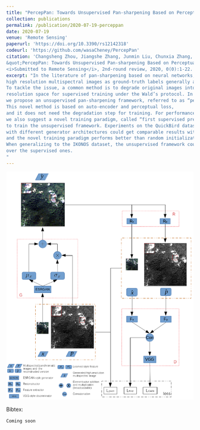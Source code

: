 ```yaml
---
title: "PercepPan: Towards Unsupervised Pan-sharpening Based on Perceptual Loss"
collection: publications
permalink: /publication/2020-07-19-perceppan
date: 2020-07-19
venue: 'Remote Sensing'
paperurl: 'https://doi.org/10.3390/rs12142318'
codeurl: 'https://github.com/wasaCheney/PercepPan'
citation: 'Changsheng Zhou, Jiangshe Zhang, Junmin Liu, Chunxia Zhang, Rongrong Fei and Shuang Xu.
&quot;PercepPan: Towards Unsupervised Pan-sharpening Based on Perceptual Loss.&quot;
<i>Submitted to Remote Sensing</i>, 2nd-round review, 2020, 0(0):1-22.'
excerpt: "In the literature of pan-sharpening based on neural networks,
high resolution multispectral images as ground-truth labels generally are unavailable.
To tackle the issue, a common method is to degrade original images into a lower
resolution space for supervised training under the Wald’s protocol. In this paper,
we propose an unsupervised pan-sharpening framework, referred to as “perceptual pan-sharpening”.
This novel method is based on auto-encoder and perceptual loss,
and it does not need the degradation step for training. For performance boosting,
we also suggest a novel training paradigm, called “first supervised pre-training and then unsupervised fine-tuning”,
to train the unsupervised framework. Experiments on the QuickBird dataset show that the framework
with different generator architectures could get comparable results with the traditional supervised counterpart,
and the novel training paradigm performs better than random initialization.
When generalizing to the IKONOS dataset, the unsupervised framework could still get competitive results
over the supervised ones.
"
---
```


![perceppan](/images/perceppan.png)

Bibtex:
```
Coming soon
```
<!-- excerpt: 'This paper presents an unsupervised framework for pan-sharpening based on auto-encoder and perceptual loss.' -->
<!-- This paper is about the number 3. The number 4 is left for future work. -->
<!--  -->
<!-- [Download paper here](http://academicpages.github.io/files/paper3.pdf) -->
<!--  -->
<!-- Recommended citation: Your Name, You. (2015). "Paper Title Number 3." <i>Journal 1</i>. 1(3). -->
